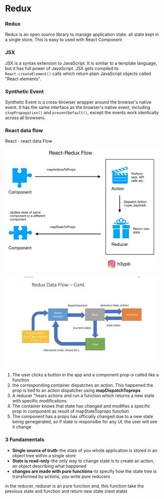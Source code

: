 # Redux

### Redux

Redux is an open source library to manage application state. all state kept in a single store. This is easy to used with React Component 

### JSX

JSX is a syntax extension to JavaScript. It is similar to a template language, but it has full power of JavaScript. JSX gets compiled to `React.createElement()` calls which return plain JavaScript objects called “React elements”.

### Synthetic Event

Synthetic Event is a cross-browser wrapper around the browser's native event. It has the same interface as the browser's native event, including `stopPropagation()` and `preventDefault()`, except the events work identically across all browsers. 

### React data flow

React - react data Flow

![](../.gitbook/assets/assets_-lbz2uugqoepscimtbja_-lchwecdrwwgua9__n_k_-lchcgsekmvw_e4a7gzl_image.png)

![Redux Data FLow](../.gitbook/assets/screen-shot-2019-06-15-at-10.57.07-pm.png)

1. The user clicks a button in the app and a component prop is called like a function
2. the corresponding container dispatches an action. This happened the prop is tied to an action dispatcher using **mapDispatchToprops** 
3. A reducer "hears actions and run a function which returns a new state with specific modifications
4. The container knows that state has changed and modifies a specific prop in component as result of mapStateToprops function
5. The component has a props has officially changed due to a new state being genegerated, so if state is responsibe for any UI, the user will see it change

### 3 Fundamentals

* **Single source of truth**-the state of you whole application is stored in an object tree within a single store
* **State is read-only**-the only way to change state is to create an action, an object describing what happened
* **changes are made with pure functions**-to specify how the state tree is transformed by actions, you write pure reducers

in the reducer, reducer is  an pure function and, this function take the previous state and function and return new state \(next state\)





